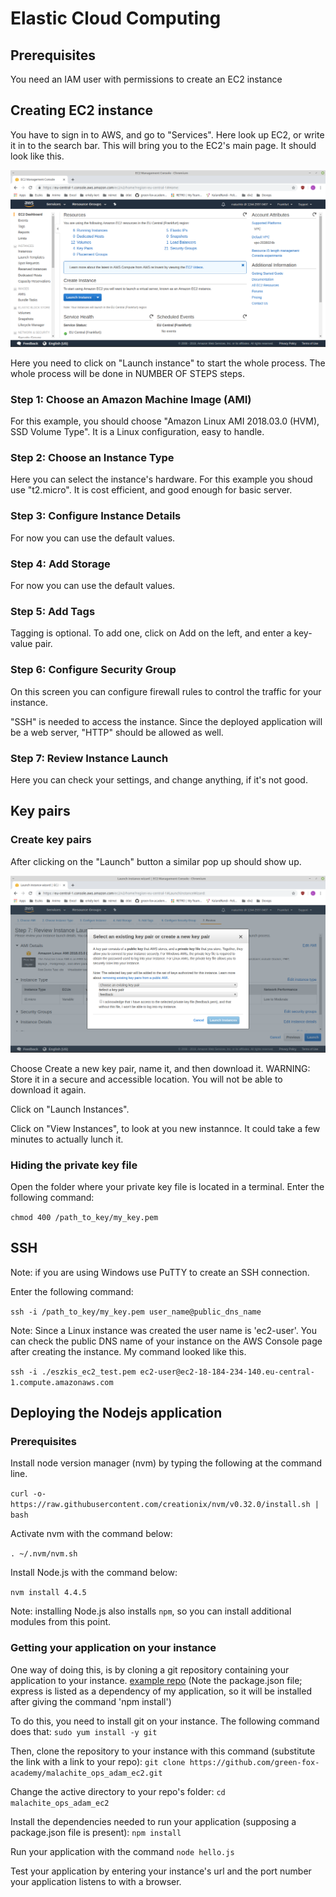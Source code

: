# Elastic Cloud Computing

## Prerequisites

You need an IAM user with permissions to create an EC2 instance

## Creating EC2 instance

You have to sign in to AWS, and go to "Services". Here look up EC2, or write it in to the search bar. This will bring you to the EC2's main page. It should look like this.

<img src="Images/EC2_main.png">

Here you need to click on "Launch instance" to start the whole process. The whole process will be done in NUMBER OF STEPS steps.

### Step 1: Choose an Amazon Machine Image (AMI)

For this example, you should choose "Amazon Linux AMI 2018.03.0 (HVM), SSD Volume Type". It is a Linux configuration, easy to handle.

### Step 2: Choose an Instance Type

Here you can select the instance's hardware. For this example you shoud use "t2.micro". It is cost efficient, and good enough for basic server.

### Step 3: Configure Instance Details

For now you can use the default values.

### Step 4: Add Storage

For now you can use the default values.

### Step 5: Add Tags

Tagging is optional. To add one, click on Add on the left, and enter a key-value pair.

### Step 6: Configure Security Group

On this screen you can configure firewall rules to control the traffic for your instance.

"SSH" is needed to access the instance. Since the deployed application will be a web server, "HTTP" should be allowed as well.

### Step 7: Review Instance Launch

Here you can check your settings, and change anything, if it's not good.

## Key pairs

### Create key pairs

After clicking on the "Launch" button a similar pop up should show up.

<img src ="Images/EC2_keys.png">

Choose Create a new key pair, name it, and then download it. WARNING: Store it in a secure and accessible location. You will not be able to download it again.

Click on "Launch Instances".

Click on "View Instances", to look at you new instannce. It could take a few minutes to actually lunch it.

### Hiding the private key file

Open the folder where your private key file is located in a terminal. Enter the following command:

```chmod 400 /path_to_key/my_key.pem```

## SSH

Note: if you are using Windows use PuTTY to create an SSH connection.

Enter the following command: 

```ssh -i /path_to_key/my_key.pem user_name@public_dns_name```

Note: Since a Linux instance was created the user name is 'ec2-user'. You can check the public DNS name of your instance on the AWS Console page after creating the instance. My command looked like this.

```ssh -i ./eszkis_ec2_test.pem ec2-user@ec2-18-184-234-140.eu-central-1.compute.amazonaws.com```

## Deploying the Nodejs application

### Prerequisites

Install node version manager (nvm) by typing the following at the command line.

`curl -o- https://raw.githubusercontent.com/creationix/nvm/v0.32.0/install.sh | bash`

Activate nvm with the command below:

`. ~/.nvm/nvm.sh`

Install Node.js with the command below:

`nvm install 4.4.5`

Note: installing Node.js also installs `npm`, so you can install additional modules from this point.

### Getting your application on your instance

One way of doing this, is by cloning a git repository containing your application to your instance. [example repo](https://github.com/green-fox-academy/malachite_ops_adam_ec2) (Note the package.json file; express is listed as a dependency of my application, so it will be installed after giving the command 'npm install')

To do this, you need to install git on your instance. The following command does that:
`sudo yum install -y git`

Then, clone the repository to your instance with this command (substitute the link with a link to your repo):
`git clone https://github.com/green-fox-academy/malachite_ops_adam_ec2.git`

Change the active directory to your repo's folder:
`cd malachite_ops_adam_ec2`

Install the dependencies needed to run your application (supposing a package.json file is present):
`npm install`

Run your application with the command
`node hello.js`

Test your application by entering your instance's url and the port number your application listens to with a browser.